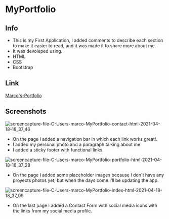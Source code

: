 # MyPortfolio
## Info 

* This is my First Application, I added comments to describe each section to make it easier to read, and it was made it to share more about me.
* It was devoleped using.
* HTML
* CSS
* Bootstrap 

## Link 
[Marco's-Portfolio]( https://marcoc007.github.io/MyPortfolio/)

## Screenshots 

<!-- ![](/assets/images/screencapture1.png) -->
![screencapture-file-C-Users-marco-MyPortfolio-contact-html-2021-04-18-18_37_46](https://user-images.githubusercontent.com/72709524/115163123-573a7a00-a075-11eb-901d-903d856bfb08.png)

* On the page I added a navigation bar in which each link works great!.
* I added my personal photo and a paragraph talking about me.
* I added a sticky footer with functional links.

<!-- ![](assets/images/screencapture2.png) -->
![screencapture-file-C-Users-marco-MyPortfolio-portfolio-html-2021-04-18-18_37_28](https://user-images.githubusercontent.com/72709524/115163141-6e796780-a075-11eb-9aca-de52b7af76ba.png)

* On the page I added some placeholder images because I don't have any proyects photos yet, but when the days come I'll be updating the app.

<!-- ![](assets/images/screencapture3.png)  -->
![screencapture-file-C-Users-marco-MyPortfolio-index-html-2021-04-18-18_37_09](https://user-images.githubusercontent.com/72709524/115163163-818c3780-a075-11eb-8c17-7d292135414a.png)

* On the last page I added a Contact Form with social media icons with the links from my social media profile.

